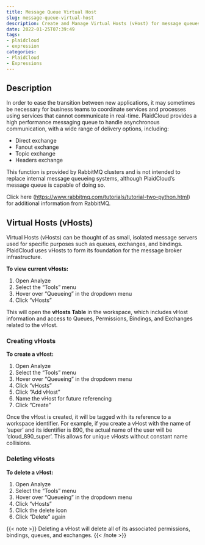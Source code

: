 ```yaml
---
title: Message Queue Virtual Host
slug: message-queue-virtual-host
description: Create and Manage Virtual Hosts (vHost) for message queues
date: 2022-01-25T07:39:49
tags:
- plaidcloud
- expression
categories:
- PlaidCloud
- Expressions
---
```



## Description


In order to ease the transition between new applications, it may sometimes be necessary for business teams to coordinate services and processes using services that cannot communicate in real-time. PlaidCloud provides a high performance messaging queue to handle asynchronous communication, with a wide range of delivery options, including:


* Direct exchange
* Fanout exchange
* Topic exchange
* Headers exchange

This function is provided by RabbitMQ clusters and is not intended to replace internal message queueing systems, although PlaidCloud’s message queue is capable of doing so.



Click here (<https://www.rabbitmq.com/tutorials/tutorial-two-python.html>) for additional information from RabbitMQ.



## Virtual Hosts (vHosts)


Virtual Hosts (vHosts) can be thought of as small, isolated message servers used for specific purposes such as queues, exchanges, and bindings. PlaidCloud uses vHosts to form its foundation for the message broker infrastructure.



**To view current vHosts:**


1. Open Analyze
2. Select the “Tools” menu
3. Hover over “Queueing” in the dropdown menu
4. Click “vHosts”

This will open the **vHosts Table** in the workspace, which includes vHost information and access to Queues, Permissions, Bindings, and Exchanges related to the vHost.



### Creating vHosts


**To create a vHost:**


1. Open Analyze
2. Select the “Tools” menu
3. Hover over “Queueing” in the dropdown menu
4. Click “vHosts”
5. Click “Add vHost”
6. Name the vHost for future referencing
7. Click “Create”

Once the vHost is created, it will be tagged with its reference to a workspace identifier. For example, if you create a vHost with the name of ‘super’ and its identifier is 890, the actual name of the user will be ‘cloud_890_super’. This allows for unique vHosts without constant name collisions.



### Deleting vHosts


**To delete a vHost:**


1. Open Analyze
2. Select the “Tools” menu
3. Hover over “Queueing” in the dropdown menu
4. Click “vHosts”
5. Click the delete icon
6. Click “Delete” again

{{< note >}}
Deleting a vHost will delete all of its associated permissions, bindings, queues, and exchanges.
{{< /note >}}


  


